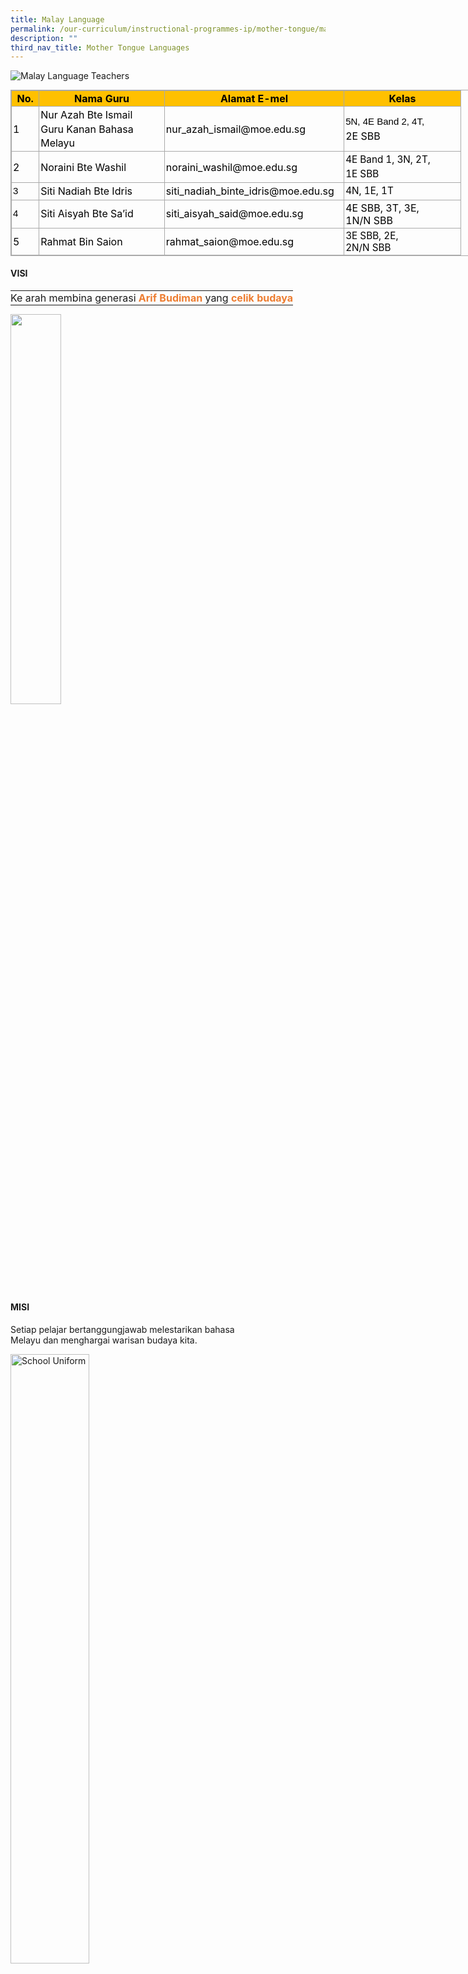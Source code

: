 ```yaml
---
title: Malay Language
permalink: /our-curriculum/instructional-programmes-ip/mother-tongue/malay-language/
description: ""
third_nav_title: Mother Tongue Languages
---
```


![Malay Language Teachers](/images/ML%20teachers.jpeg)

<table border="0" cellspacing="0" cellpadding="0" class="iveo_table ives_tab_simple3" style="margin: 0px; outline: 0px; padding: 0px; border-collapse: collapse; border: 1px solid rgb(170, 170, 170); width: 856px;"><tbody style="margin: 0px; outline: 0px; padding: 0px;"><tr style="margin: 0px; outline: 0px; padding: 0px;"><td style="margin: 0px; outline: 0px; padding: 2px; text-align: center; border: 1px solid rgb(170, 170, 170); width: 29.4pt; background-color: rgb(255, 192, 0);"><font color="#000000" style="margin: 0px; outline: 0px; padding: 0px;"><strong style="margin: 0px; outline: 0px; padding: 0px;">No.</strong><br style="margin: 0px; outline: 0px; padding: 0px;"></font></td><td style="margin: 0px; outline: 0px; padding: 2px; text-align: center; border: 1px solid rgb(170, 170, 170); width: 146.75pt; background-color: rgb(255, 192, 0);"><font color="#000000" style="margin: 0px; outline: 0px; padding: 0px;"><strong style="margin: 0px; outline: 0px; padding: 0px;">Nama Guru</strong><br style="margin: 0px; outline: 0px; padding: 0px;"></font></td><td style="margin: 0px; outline: 0px; padding: 2px; text-align: center; border: 1px solid rgb(170, 170, 170); width: 211.75pt; background-color: rgb(255, 192, 0);"><font color="#000000" style="margin: 0px; outline: 0px; padding: 0px;"><strong style="margin: 0px; outline: 0px; padding: 0px;">Alamat E-mel</strong><br style="margin: 0px; outline: 0px; padding: 0px;"></font></td><td style="margin: 0px; outline: 0px; padding: 2px; text-align: center; border: 1px solid rgb(170, 170, 170); width: 136.35pt; background-color: rgb(255, 192, 0);"><font color="#000000" style="margin: 0px; outline: 0px; padding: 0px;"><strong style="margin: 0px; outline: 0px; padding: 0px;">Kelas</strong><br style="margin: 0px; outline: 0px; padding: 0px;"></font></td></tr><tr style="margin: 0px; outline: 0px; padding: 0px;"><td style="margin: 0px; outline: 0px; padding: 2px; text-align: center; border: 1px solid rgb(170, 170, 170); width: 29.4pt;"><div style="margin: 0px; outline: 0px; padding: 0px; line-height: 22.4px; text-align: left;"><font color="#000000" style="margin: 0px; outline: 0px; padding: 0px;"><span style="margin: 0px; outline: 0px; padding: 0px; background-color: initial;">1</span></font></div></td><td style="margin: 0px; outline: 0px; padding: 2px; text-align: center; border: 1px solid rgb(170, 170, 170); width: 146.75pt;"><div style="margin: 0px; outline: 0px; padding: 0px; line-height: 22.4px; text-align: left;"><font color="#000000" style="margin: 0px; outline: 0px; padding: 0px;"><span style="margin: 0px; outline: 0px; padding: 0px; background-color: initial;">Nur Azah Bte Ismail</span></font></div><div style="margin: 0px; outline: 0px; padding: 0px; line-height: 22.4px; text-align: left;"><font color="#000000" style="margin: 0px; outline: 0px; padding: 0px;"><span style="margin: 0px; outline: 0px; padding: 0px; background-color: initial;">Guru Kanan Bahasa Melayu</span></font></div></td><td style="margin: 0px; outline: 0px; padding: 2px; text-align: center; border: 1px solid rgb(170, 170, 170); width: 211.75pt;"><div style="margin: 0px; outline: 0px; padding: 0px; line-height: 22.4px; text-align: left;"><font color="#000000" style="margin: 0px; outline: 0px; padding: 0px;"><span style="margin: 0px; outline: 0px; padding: 0px; background-color: initial;">nur_azah_ismail@moe.edu.sg</span></font></div></td><td style="margin: 0px; outline: 0px; padding: 2px; text-align: left; border: 1px solid rgb(170, 170, 170); width: 136.35pt;"><div style="margin: 0px; outline: 0px; padding: 0px; line-height: 22.4px; text-align: left;"><span style="margin: 0px; outline: 0px; padding: 0px; color: rgb(0, 0, 0); font-family: Raleway, sans-serif; font-size: 15px;">5N, 4E Band 2, 4T,</span></div><font color="#000000" style="margin: 0px; outline: 0px; padding: 0px;"><div style="margin: 0px; outline: 0px; padding: 0px; line-height: 22.4px; text-align: left;">2E SBB</div></font></td></tr><tr style="margin: 0px; outline: 0px; padding: 0px;"><td style="margin: 0px; outline: 0px; padding: 2px; text-align: center; border: 1px solid rgb(170, 170, 170); width: 29.4pt;"><div style="margin: 0px; outline: 0px; padding: 0px; line-height: 22.4px; text-align: left;"><font color="#000000" style="margin: 0px; outline: 0px; padding: 0px;"><span style="margin: 0px; outline: 0px; padding: 0px; background-color: initial;">2</span></font></div></td><td style="margin: 0px; outline: 0px; padding: 2px; text-align: center; border: 1px solid rgb(170, 170, 170); width: 146.75pt;"><div style="margin: 0px; outline: 0px; padding: 0px; line-height: 22.4px; text-align: left;"><font color="#000000" style="margin: 0px; outline: 0px; padding: 0px;"><span style="margin: 0px; outline: 0px; padding: 0px; background-color: initial;">Noraini Bte Washil</span></font></div></td><td style="margin: 0px; outline: 0px; padding: 2px; text-align: center; border: 1px solid rgb(170, 170, 170); width: 211.75pt;"><div style="margin: 0px; outline: 0px; padding: 0px; line-height: 22.4px; text-align: left;"><font color="#000000" style="margin: 0px; outline: 0px; padding: 0px;"><span style="margin: 0px; outline: 0px; padding: 0px; background-color: initial;">noraini_washil@moe.edu.sg</span></font></div></td><td style="margin: 0px; outline: 0px; padding: 2px; text-align: center; border: 1px solid rgb(170, 170, 170); width: 136.35pt;"><div style="margin: 0px; outline: 0px; padding: 0px; line-height: 22.4px; text-align: left;"><span style="margin: 0px; outline: 0px; padding: 0px; font-size: 15.2861px;"><font color="#000000" style="margin: 0px; outline: 0px; padding: 0px;">4E Band 1, 3N, 2T,&nbsp;</font></span></div><div style="margin: 0px; outline: 0px; padding: 0px; line-height: 22.4px; text-align: left;"><span style="margin: 0px; outline: 0px; padding: 0px; font-size: 15.2861px;"><font color="#000000" style="margin: 0px; outline: 0px; padding: 0px;">1E SBB</font></span><br style="margin: 0px; outline: 0px; padding: 0px;"></div></td></tr><tr style="margin: 0px; outline: 0px; padding: 0px;"><td style="margin: 0px; outline: 0px; padding: 2px; text-align: center; border: 1px solid rgb(170, 170, 170); width: 29.4pt;"><div style="margin: 0px; outline: 0px; padding: 0px; line-height: 22.4px; text-align: left;"><font color="#000000" face="Raleway, sans-serif" style="margin: 0px; outline: 0px; padding: 0px;"><span style="margin: 0px; outline: 0px; padding: 0px; font-size: 15px;">3</span></font></div></td><td style="margin: 0px; outline: 0px; padding: 2px; text-align: center; border: 1px solid rgb(170, 170, 170); width: 146.75pt;"><div style="margin: 0px; outline: 0px; padding: 0px; line-height: 22.4px; text-align: left;"><font color="#000000" style="margin: 0px; outline: 0px; padding: 0px;"><span style="margin: 0px; outline: 0px; padding: 0px; background-color: initial;">Siti Nadiah Bte Idris</span></font></div></td><td style="margin: 0px; outline: 0px; padding: 2px; text-align: center; border: 1px solid rgb(170, 170, 170); width: 211.75pt;"><div style="margin: 0px; outline: 0px; padding: 0px; line-height: 22.4px; text-align: left;"><font color="#000000" style="margin: 0px; outline: 0px; padding: 0px;"><span style="margin: 0px; outline: 0px; padding: 0px; background-color: initial;">siti_nadiah_binte_idris@moe.edu.sg</span></font></div></td><td style="margin: 0px; outline: 0px; padding: 2px; text-align: center; border: 1px solid rgb(170, 170, 170); width: 136.35pt;"><div style="margin: 0px; outline: 0px; padding: 0px; line-height: 22.4px; text-align: left;"><span style="margin: 0px; outline: 0px; padding: 0px; font-size: 15.2861px;"><font color="#000000" style="margin: 0px; outline: 0px; padding: 0px;">4N, 1E, 1T</font></span><br style="margin: 0px; outline: 0px; padding: 0px;"></div></td></tr><tr style="margin: 0px; outline: 0px; padding: 0px;"><td style="margin: 0px; outline: 0px; padding: 2px; text-align: center; border: 1px solid rgb(170, 170, 170); width: 29.4pt;"><div style="margin: 0px; outline: 0px; padding: 0px; line-height: 22.4px; text-align: left;"><font color="#000000" face="Raleway, sans-serif" style="margin: 0px; outline: 0px; padding: 0px;"><span style="margin: 0px; outline: 0px; padding: 0px; font-size: 15px;">4</span></font></div></td><td style="margin: 0px; outline: 0px; padding: 2px; text-align: center; border: 1px solid rgb(170, 170, 170); width: 146.75pt;"><div style="margin: 0px; outline: 0px; padding: 0px; line-height: 22.4px; text-align: left;"><font color="#000000" style="margin: 0px; outline: 0px; padding: 0px;"><span style="margin: 0px; outline: 0px; padding: 0px; background-color: initial;">Siti Aisyah Bte Sa’id</span></font></div></td><td style="margin: 0px; outline: 0px; padding: 2px; text-align: center; border: 1px solid rgb(170, 170, 170); width: 211.75pt;"><div style="margin: 0px; outline: 0px; padding: 0px; line-height: 22.4px; text-align: left;"><font color="#000000" style="margin: 0px; outline: 0px; padding: 0px;"><span style="margin: 0px; outline: 0px; padding: 0px; background-color: initial;">siti_aisyah_said@moe.edu.sg</span></font></div></td><td style="margin: 0px; outline: 0px; padding: 2px; text-align: left; border: 1px solid rgb(170, 170, 170); width: 136.35pt;"><font color="#000000" style="margin: 0px; outline: 0px; padding: 0px;">4E SBB, 3T, 3E,<br style="margin: 0px; outline: 0px; padding: 0px;">1N/N SBB<br style="margin: 0px; outline: 0px; padding: 0px;"></font></td></tr><tr style="margin: 0px; outline: 0px; padding: 0px;"><td style="margin: 0px; outline: 0px; padding: 2px; text-align: left; border: 1px solid rgb(170, 170, 170); width: 29.4pt;"><font color="#000000" style="margin: 0px; outline: 0px; padding: 0px;">5</font></td><td style="margin: 0px; outline: 0px; padding: 2px; text-align: left; border: 1px solid rgb(170, 170, 170); width: 146.75pt;"><font color="#000000" style="margin: 0px; outline: 0px; padding: 0px;">Rahmat Bin Saion<br style="margin: 0px; outline: 0px; padding: 0px;"></font></td><td style="margin: 0px; outline: 0px; padding: 2px; text-align: left; border: 1px solid rgb(170, 170, 170); width: 211.75pt;"><font color="#000000" style="margin: 0px; outline: 0px; padding: 0px;">rahmat_saion@moe.edu.sg<br style="margin: 0px; outline: 0px; padding: 0px;"></font></td><td style="margin: 0px; outline: 0px; padding: 2px; text-align: left; border: 1px solid rgb(170, 170, 170); width: 136.35pt;"><span style="margin: 0px; outline: 0px; padding: 0px; font-size: 15.2861px;"><font color="#000000" style="margin: 0px; outline: 0px; padding: 0px;">3E SBB, 2E,<br style="margin: 0px; outline: 0px; padding: 0px;">2N/N SBB</font></span><br style="margin: 0px; outline: 0px; padding: 0px;"></td></tr></tbody></table>

  
  

#### VISI

<table style="margin: 0px; outline: 0px; padding: 0px;"><tbody style="margin: 0px; outline: 0px; padding: 0px;"><tr style="margin: 0px; outline: 0px; padding: 0px;"><td valign="top" style="margin: 0px; outline: 0px; padding: 0px;"><div style="margin: 0px; outline: 0px; padding: 0px; line-height: 22.4px; text-align: justify;">Ke arah membina generasi<span>&nbsp;</span><span style="margin: 0px; outline: 0px; padding: 0px; color: rgb(237, 125, 49);"><strong style="margin: 0px; outline: 0px; padding: 0px;">Arif Budiman</strong></span><span>&nbsp;</span>yang<span>&nbsp;</span><span style="margin: 0px; outline: 0px; padding: 0px; color: rgb(237, 125, 49);"><strong style="margin: 0px; outline: 0px; padding: 0px;">celik budaya</strong></span></div></td></tr></tbody></table>

<img src="/images/Malay%20Language%20Unit.jpeg"  
style="width:40%">

#### MISI

Setiap pelajar bertanggungjawab melestarikan bahasa Melayu dan menghargai warisan budaya kita.

<style>  
img {  
  display: block;  
  margin-left: auto;  
  margin-right: auto;  
}  
</style>  
<body><img src="/images/PELAYARAN%20ILMU.jpeg" alt="School Uniform" style="width:50%;">  
  
</body>

#### Usulan-usulan Unit Bahasa Melayu WGS

  

##### **1\. Cendekia Bahasa E/NA/NT**

Cedekia Bahasa merupakan kompilasi nota yang merangkumi kesemua aspek peperiksaan (Kertas 1, 2 & 3). Cendekia Bahasa dihasilkan khas oleh guru-guru Bahasa Melayu Sekolah Menengah Woodgrove dengan tujuan untuk meningkatkan kemahiran pelajar dalam Bahasa Melayu. Cendekia Bahasa akan dikemas kini setiap tahun agar kekal relevan.

  

  

##### **2\. SUKSES & BESTARI**

Buku ulang kaji SUKSES dan BESTARI merupakan kompilasi kertas peperiksaan untuk menyediakan pelajar sebelum peperiksaan. Sukses & Bestari khusus untuk pelajar-pelajar Menengah Atasan sahaja.

  

  

##### **3\. ML Bridging Programme**

ML Bridging Programme dikhususkan khas untuk pelajar-pelajar Menengah Satu. Program yang berlangsung sepanjang satu semester ini bertujuan untuk membantu pelajar-pelajar Menengah Satu merapatkan jurang kemahiran berbahasa Melayu di sekolah rendah dan sekolah menengah.

  

  

##### **4\. Coretan Aksara**

Coretan Aksara merupakan kompilsai bahan-bahan bacaan yang dikumpulkan khas untuk pelajar.

  

  

##### **5\. Pakej Sembang Spontan**

Pakej Sembang Spontan merupakan kompilasi bahan-bahan lisan berdasarkan topik yang terdapat dalam buku teks.

  

  

##### **6\. Drama Dalam Pendidikan untuk Para Pelajar Menengah 3**

Bengkel ini diadakan sejak 2019 untuk menghasilkan para pelajar yang berkeyakinan serta berminda kreatif dalam mengasah kemahiran interaksi lisan. Program sepanjang 12 sesi memberikan peluang bagi pelajar keluar dari norma pembelajaran di dalam kelas. Pada akhir sesi, para pelajar berpeluang untuk mementaskan hasil karya mereka.

<iframe src="https://docs.google.com/presentation/d/e/2PACX-1vRpg0K3MAYP2yf5QDqutcWjbSkPsSfiTDf0yNuX_s-22QslKzcpfDwu_oUpS4irZVmfYu36A_QJqqy1/embed?start=true&amp;loop=true&amp;delayms=3000" frameborder="0" width="960" height="569" allowfullscreen="true"></iframe>

##### **7\. Bengkel Penulisan Kreatif untuk Para Pelajar Menengah 4**

Bengkel Penulisan Kreatif telah diadakan sejak tahun 2016 untuk mengasah kemahiran penulisan mereka. Bengkel ini dikelolakan oleh penyampai yang berkaliber bagi menyuntik kreativiti serta bahasa kreativiti dalam penghasilan plot serta bahasa.

<iframe allowfullscreen="true" height="569" width="960" frameborder="0" src="https://docs.google.com/presentation/d/e/2PACX-1vSppk6Aahs5KNySeMJuibDWHWy2Aa7-ngaOvP88CNvBr7F4V8bkPEHTEDPxs11GZVHkFJgx_91yjjOz/embed?start=true&amp;loop=true&amp;delayms=3000"></iframe>

##### **8\. Pertandingan Sahibba**

Sekolah Menengah Woodgrove telah menjadi tuan rumah bagi Pertandingan Sahibba untuk keempat-empat zon di peringkat nasional. Pertandingan ini didedahkan kepada para pelajar untuk memperkasakan kosa kata serta memupuk sikap kesetiakawanan.

<iframe src="https://docs.google.com/presentation/d/e/2PACX-1vT-biPo8kKJbs16vTPsiD6dg9fZrkbIoXBEPAaWBB44YNgxFJpD1cmcVCYTMXhefmTgI-jrQDd90pfc/embed?start=true&amp;loop=true&amp;delayms=3000" frameborder="0" width="960" height="569" allowfullscreen="true"></iframe>

#### Pembangunan Professional untuk Guru

1.  Pembentangan di Seminar Bahasa Melayu 2020
    
    Unit Bahasa Melayu aktif dalam pembentangan di Seminar Bahasa Melayu pada peringkat nasional.

<iframe allowfullscreen="true" height="569" width="960" frameborder="0" src="https://docs.google.com/presentation/d/e/2PACX-1vQ6gFuFTa8gYjk0e9smMdWW7cmgZVlEV4ITFVEXCwF63HJuIDcP1d5wq_ueq6srqYsztVsirqNyQ9nL/embed?start=true&amp;loop=true&amp;delayms=3000"></iframe>